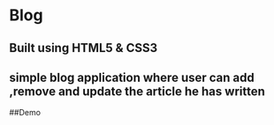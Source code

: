 # Blog
## Built using HTML5 & CSS3

## simple blog application where user can add ,remove and update the article he has written

##Demo

